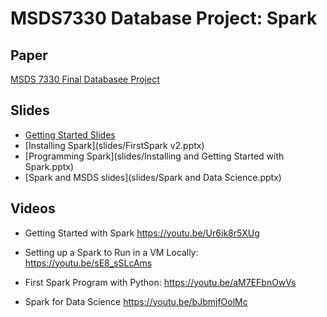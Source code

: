 # MSDS7330 Database Project: Spark

## Paper
[MSDS 7330 Final Databasee Project](paper/AustinSparkMSDS7330DatabaseProject.pdf)

## Slides
* [Getting Started Slides](slides/gettingStartedWithSpark_v1.1.pptx)
* [Installing Spark](slides/FirstSpark v2.pptx)
* [Programming Spark](slides/Installing and Getting Started with Spark.pptx)
* [Spark and MSDS slides](slides/Spark and Data Science.pptx)

## Videos

* Getting Started with Spark 
https://youtu.be/Ur6ik8r5XUg

* Setting up a Spark to Run in a VM Locally:
https://youtu.be/sE8_sSLcAms

* First Spark Program with Python:
https://youtu.be/aM7EFbnOwVs

* Spark for Data Science
https://youtu.be/bJbmjfOolMc
